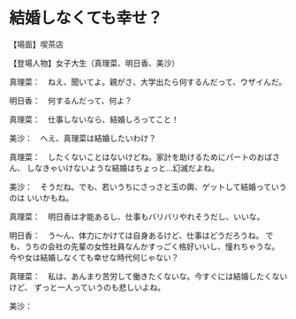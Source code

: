 # 結婚しなくても幸せ？

【場面】喫茶店

【登場人物】女子大生（真理菜、明日香、美沙）

真理菜：　ねえ、聞いてよ。親がさ、大学出たら何するんだって、ウザイんだ。

明日香：　何するんだって、何よ？

真理菜：　仕事しないなら、結婚しろってこと！

美沙：　へえ、真理菜は結婚したいわけ？

真理菜：　したくないことはないけどね。家計を助けるためにパートのおばさん、
しなきゃいけないような結婚はちょっと…幻滅だよね。

美沙：　そうだね。でも、若いうちにさっさと玉の輿、ゲットして結婚っていうのは
いいかもね。

真理菜：　明日香は才能あるし、仕事もバリバリやれそうだし、いいな。

明日香：　う〜ん、体力にかけては自身あるけど、仕事はどうだろうね。
でも、うちの会社の先輩の女性社員なんかすっごく格好いいし、憧れちゃうな。
今や女は結婚しなくても幸せな時代何じゃない？

真理菜：　私は、あんまり苦労して働きたくないな。今すぐには結婚したくないけど、
ずっと一人っていうのも悲しいよね。

美沙：　